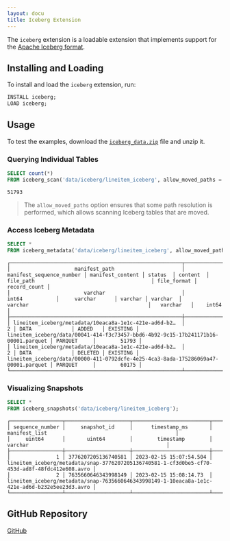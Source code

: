 ```yaml
---
layout: docu
title: Iceberg Extension
---
```


The `iceberg` extension is a loadable extension that implements support for the [Apache Iceberg format](https://iceberg.apache.org/).

## Installing and Loading

To install and load the `iceberg` extension, run:

```sql
INSTALL iceberg;
LOAD iceberg;
```

## Usage

To test the examples, download the [`iceberg_data.zip`](/data/iceberg_data.zip) file and unzip it.

### Querying Individual Tables

```sql
SELECT count(*)
FROM iceberg_scan('data/iceberg/lineitem_iceberg', allow_moved_paths = true);
```
```text
51793
```

> The `allow_moved_paths` option ensures that some path resolution is performed, which allows scanning Iceberg tables that are moved.

### Access Iceberg Metadata

```sql
SELECT *
FROM iceberg_metadata('data/iceberg/lineitem_iceberg', allow_moved_paths = true);
```

```text
┌────────────────────────────────────────────────────────┬──────────────────────────┬──────────────────┬─────────┬──────────┬────────────────────────────────────────────────────────────────────────────────────┬─────────────┬──────────────┐
│                     manifest_path                      │ manifest_sequence_number │ manifest_content │ status  │ content  │                                     file_path                                      │ file_format │ record_count │
│                        varchar                         │          int64           │     varchar      │ varchar │ varchar  │                                      varchar                                       │   varchar   │    int64     │
├────────────────────────────────────────────────────────┼──────────────────────────┼──────────────────┼─────────┼──────────┼────────────────────────────────────────────────────────────────────────────────────┼─────────────┼──────────────┤
│ lineitem_iceberg/metadata/10eaca8a-1e1c-421e-ad6d-b2…  │                        2 │ DATA             │ ADDED   │ EXISTING │ lineitem_iceberg/data/00041-414-f3c73457-bbd6-4b92-9c15-17b241171b16-00001.parquet │ PARQUET     │        51793 │
│ lineitem_iceberg/metadata/10eaca8a-1e1c-421e-ad6d-b2…  │                        2 │ DATA             │ DELETED │ EXISTING │ lineitem_iceberg/data/00000-411-0792dcfe-4e25-4ca3-8ada-175286069a47-00001.parquet │ PARQUET     │        60175 │
└────────────────────────────────────────────────────────┴──────────────────────────┴──────────────────┴─────────┴──────────┴────────────────────────────────────────────────────────────────────────────────────┴─────────────┴──────────────┘
```

### Visualizing Snapshots

```sql
SELECT *
FROM iceberg_snapshots('data/iceberg/lineitem_iceberg');
```

```text
┌─────────────────┬─────────────────────┬─────────────────────────┬────────────────────────────────────────────────────────────────────────────────────────────────┐
│ sequence_number │     snapshot_id     │      timestamp_ms       │                                         manifest_list                                          │
│     uint64      │       uint64        │        timestamp        │                                            varchar                                             │
├─────────────────┼─────────────────────┼─────────────────────────┼────────────────────────────────────────────────────────────────────────────────────────────────┤
│               1 │ 3776207205136740581 │ 2023-02-15 15:07:54.504 │ lineitem_iceberg/metadata/snap-3776207205136740581-1-cf3d0be5-cf70-453d-ad8f-48fdc412e608.avro │
│               2 │ 7635660646343998149 │ 2023-02-15 15:08:14.73  │ lineitem_iceberg/metadata/snap-7635660646343998149-1-10eaca8a-1e1c-421e-ad6d-b232e5ee23d3.avro │
└─────────────────┴─────────────────────┴─────────────────────────┴────────────────────────────────────────────────────────────────────────────────────────────────┘
```

## GitHub Repository

[<span class="github">GitHub</span>](https://github.com/duckdb/duckdb_iceberg)
